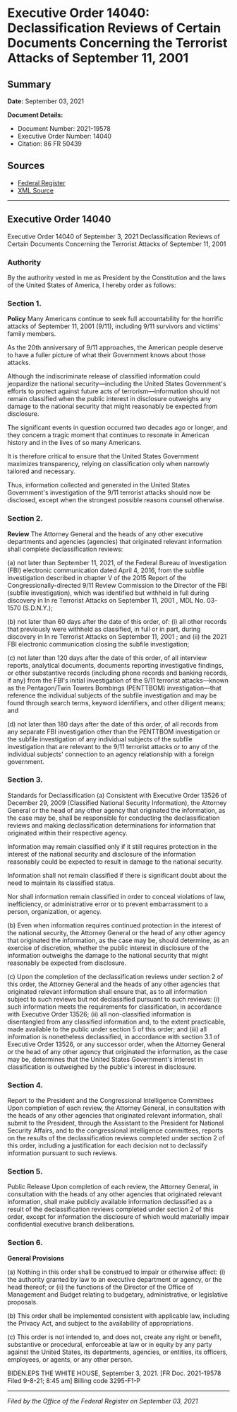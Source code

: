 # Executive Order 14040: Declassification Reviews of Certain Documents Concerning the Terrorist Attacks of September 11, 2001

## Summary

**Date:** September 03, 2021

**Document Details:**
- Document Number: 2021-19578
- Executive Order Number: 14040
- Citation: 86 FR 50439

## Sources
- [Federal Register](https://www.federalregister.gov/documents/2021/09/09/2021-19578/declassification-reviews-of-certain-documents-concerning-the-terrorist-attacks-of-september-11-2001)
- [XML Source](https://www.federalregister.gov/documents/full_text/xml/2021/09/09/2021-19578.xml)

---

## Executive Order 14040

Executive Order 14040 of September 3, 2021
Declassification Reviews of Certain Documents Concerning the Terrorist Attacks of September 11, 2001
### Authority

By the authority vested in me as President by the Constitution and the laws of the United States of America, I hereby order as follows:
### Section 1.

**Policy**
 Many Americans continue to seek full accountability for the horrific attacks of September 11, 2001 (9/11), including 9/11 survivors and victims' family members.

As the 20th anniversary of 9/11 approaches, the American people deserve to have a fuller picture of what their Government knows about those attacks.

Although the indiscriminate release of classified information could jeopardize the national security—including the United States Government's efforts to protect against future acts of terrorism—information should not remain classified when the public interest in disclosure outweighs any damage to the national security that might reasonably be expected from disclosure.

The significant events in question occurred two decades ago or longer, and they concern a tragic moment that continues to resonate in American history and in the lives of so many Americans.

It is therefore critical to ensure that the United States Government maximizes transparency, relying on classification only when narrowly tailored and necessary.

Thus, information collected and generated in the United States Government's investigation of the 9/11 terrorist attacks should now be disclosed, except when the strongest possible reasons counsel otherwise.
### Section 2.

**Review**
 The Attorney General and the heads of any other executive departments and agencies (agencies) that originated relevant information shall complete declassification reviews:

(a) not later than September 11, 2021, of the Federal Bureau of Investigation (FBI) electronic communication dated April 4, 2016, from the subfile investigation described in chapter V of the 2015 Report of the Congressionally-directed 9/11 Review Commission to the Director of the FBI (subfile investigation), which was identified but withheld in full during discovery in 
In re Terrorist Attacks on September 11, 2001
, MDL No. 03-1570 (S.D.N.Y.); 

(b) not later than 60 days after the date of this order, of:
    (i) all other records that previously were withheld as classified, in full or in part, during discovery in 
In re Terrorist Attacks on September 11, 2001
; and
    (ii) the 2021 FBI electronic communication closing the subfile investigation;

(c) not later than 120 days after the date of this order, of all interview reports, analytical documents, documents reporting investigative findings, or other substantive records (including phone records and banking records, if any) from the FBI's initial investigation of the 9/11 terrorist attacks—known as the Pentagon/Twin Towers Bombings (PENTTBOM) investigation—that reference the individual subjects of the subfile investigation and may be found through search terms, keyword identifiers, and other diligent means; and 

(d) not later than 180 days after the date of this order, of all records from any separate FBI investigation other than the PENTTBOM investigation or the subfile investigation of any individual subjects of the subfile investigation that are relevant to the 9/11 terrorist attacks or to any of the individual subjects' connection to an agency relationship with a foreign government.
### Section 3.

Standards for Declassification (a) Consistent with Executive Order 13526 of December 29, 2009 (Classified National Security Information), the Attorney General or the head of any other agency that originated the information, as the case may be, shall be responsible for conducting the declassification reviews and making declassification determinations for information that originated within their respective agency.

Information may remain classified only if it still requires protection in the interest of the national security and disclosure of the information reasonably could be expected to result in damage to the national security.

Information shall not remain classified if there is significant doubt about the need to maintain its classified status.

Nor shall information remain classified in order to conceal violations of law, inefficiency, or administrative error or to prevent embarrassment to a person, organization, or agency.

(b) Even when information requires continued protection in the interest of the national security, the Attorney General or the head of any other agency that originated the information, as the case may be, should determine, as an exercise of discretion, whether the public interest in disclosure of the information outweighs the damage to the national security that might reasonably be expected from disclosure.

(c) Upon the completion of the declassification reviews under section 2 of this order, the Attorney General and the heads of any other agencies that originated relevant information shall ensure that, as to all information subject to such reviews but not declassified pursuant to such reviews:
    (i) such information meets the requirements for classification, in accordance with Executive Order 13526;
    (ii) all non-classified information is disentangled from any classified information and, to the extent practicable, made available to the public under section 5 of this order; and 
    (iii) all information is nonetheless declassified, in accordance with section 3.1 of Executive Order 13526, or any successor order, when the Attorney General or the head of any other agency that originated the information, as the case may be, determines that the United States Government's interest in classification is outweighed by the public's interest in disclosure.
### Section 4.

Report to the President and the Congressional Intelligence Committees Upon completion of each review, the Attorney General, in consultation with the heads of any other agencies that originated relevant information, shall submit to the President, through the Assistant to the President for National Security Affairs, and to the congressional intelligence committees, reports on the results of the declassification reviews completed under section 2 of this order, including a justification for each decision not to declassify information pursuant to such reviews.
### Section 5.

Public Release Upon completion of each review, the Attorney General, in consultation with the heads of any other agencies that originated relevant information, shall make publicly available information declassified as a result of the declassification reviews completed under section 2 of this order, except for information the disclosure of which would materially impair confidential executive branch deliberations. 
### Section 6.

**General Provisions**

(a) Nothing in this order shall be construed to impair or otherwise affect:
    (i) the authority granted by law to an executive department or agency, or the head thereof; or
    (ii) the functions of the Director of the Office of Management and Budget relating to budgetary, administrative, or legislative proposals.

(b) This order shall be implemented consistent with applicable law, including the Privacy Act, and subject to the availability of appropriations.

(c) This order is not intended to, and does not, create any right or benefit, substantive or procedural, enforceable at law or in equity by any party against the United States, its departments, agencies, or entities, its officers, employees, or agents, or any other person.

BIDEN.EPS
THE WHITE HOUSE,
September 3, 2021.
[FR Doc. 2021-19578
Filed 9-8-21; 8:45 am] 
Billing code 3295-F1-P

---

*Filed by the Office of the Federal Register on September 03, 2021*
